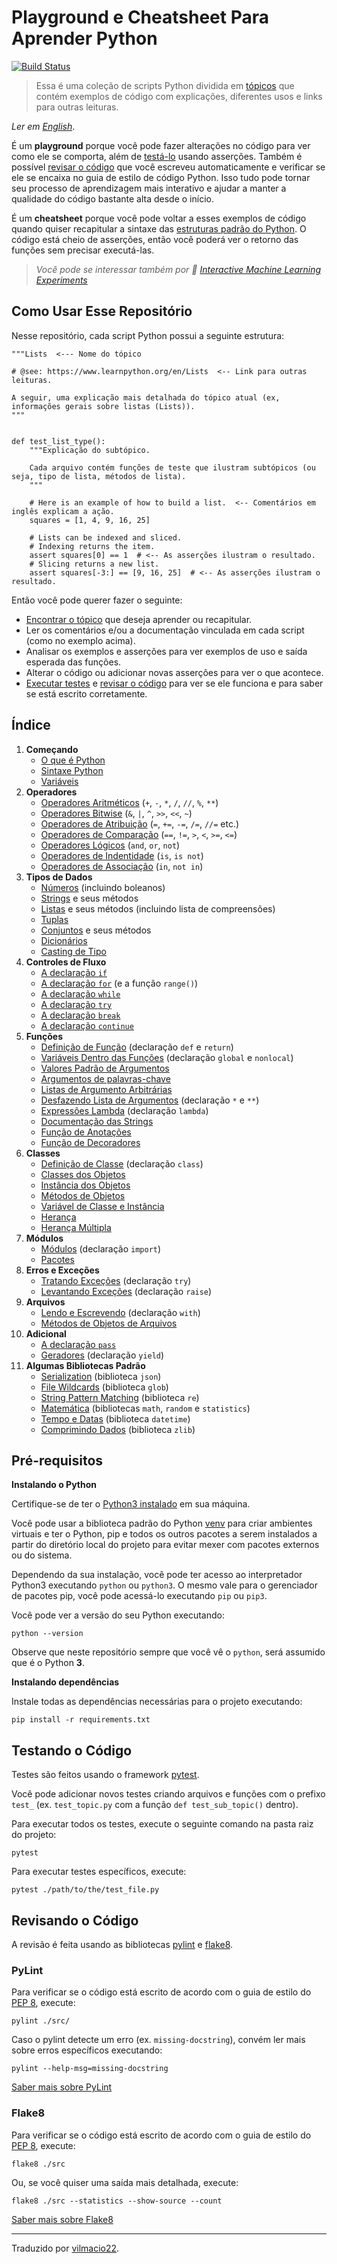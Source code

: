 Playground e Cheatsheet Para Aprender Python
============================================

[![Build Status](https://travis-ci.org/trekhleb/learn-python.svg?branch=master)](https://travis-ci.org/trekhleb/learn-python)

> Essa é uma coleção de scripts Python dividida em [tópicos](#índice) que contém exemplos de código com explicações, diferentes usos e links para outras leituras.

*Ler em* [*English*](README.md).

É um **playground** porque você pode fazer alterações no código para ver como ele se comporta, além de [testá-lo](#testando-o-código) usando asserções. Também é possível [revisar o código](#revisando-o-código) que você escreveu automaticamente e verificar se ele se encaixa no guia de estilo de código Python. Isso tudo pode tornar seu processo de aprendizagem mais interativo e ajudar a manter a qualidade do código bastante alta desde o início.

É um **cheatsheet** porque você pode voltar a esses exemplos de código quando quiser recapitular a sintaxe das [estruturas padrão do Python](#índice). O código está cheio de asserções, então você poderá ver o retorno das funções sem precisar executá-las.

> *Você pode se interessar também por 🤖 [Interactive Machine Learning Experiments](https://github.com/trekhleb/machine-learning-experiments)*

Como Usar Esse Repositório
--------------------------

Nesse repositório, cada script Python possui a seguinte estrutura:

    """Lists  <--- Nome do tópico

    # @see: https://www.learnpython.org/en/Lists  <-- Link para outras leituras.

    A seguir, uma explicação mais detalhada do tópico atual (ex, informações gerais sobre listas (Lists)).
    """


    def test_list_type():
        """Explicação do subtópico.

        Cada arquivo contém funções de teste que ilustram subtópicos (ou seja, tipo de lista, métodos de lista).
        """

        # Here is an example of how to build a list.  <-- Comentários em inglês explicam a ação.
        squares = [1, 4, 9, 16, 25]

        # Lists can be indexed and sliced.
        # Indexing returns the item.
        assert squares[0] == 1  # <-- As asserções ilustram o resultado.
        # Slicing returns a new list.
        assert squares[-3:] == [9, 16, 25]  # <-- As asserções ilustram o resultado.

Então você pode querer fazer o seguinte:

-   [Encontrar o tópico](#índice) que deseja aprender ou recapitular.
-   Ler os comentários e/ou a documentação vinculada em cada script (como no exemplo acima).
-   Analisar os exemplos e asserções para ver exemplos de uso e saída esperada das funções.
-   Alterar o código ou adicionar novas asserções para ver o que acontece.
-   [Executar testes](#testando-o-código) e [revisar o código](#revisando-o-código) para ver se ele funciona e para saber se está escrito corretamente.

Índice
------

1.  **Começando**
    -   [O que é Python](src/getting_started/what_is_python.md)
    -   [Sintaxe Python](src/getting_started/python_syntax.md)
    -   [Variáveis](src/getting_started/test_variables.py)
2.  **Operadores**
    -   [Operadores Aritméticos](src/operators/test_arithmetic.py) (`+`, `-`, `*`, `/`, `//`, `%`, `**`)
    -   [Operadores Bitwise](src/operators/test_bitwise.py) (`&`, `|`, `^`, `>>`, `<<`, `~`)
    -   [Operadores de Atribuição](src/operators/test_assigment.py) (`=`, `+=`, `-=`, `/=`, `//=` etc.)
    -   [Operadores de Comparação](src/operators/test_comparison.py) (`==`, `!=`, `>`, `<`, `>=`, `<=`)
    -   [Operadores Lógicos](src/operators/test_logical.py) (`and`, `or`, `not`)
    -   [Operadores de Indentidade](src/operators/test_identity.py) (`is`, `is not`)
    -   [Operadores de Associação](src/operators/test_membership.py) (`in`, `not in`)
3.  **Tipos de Dados**
    -   [Números](src/data_types/test_numbers.py) (incluindo boleanos)
    -   [Strings](src/data_types/test_strings.py) e seus métodos
    -   [Listas](src/data_types/test_lists.py) e seus métodos (incluindo lista de compreensões)
    -   [Tuplas](src/data_types/test_tuples.py)
    -   [Conjuntos](src/data_types/test_sets.py) e seus métodos
    -   [Dicionários](src/data_types/test_dictionaries.py)
    -   [Casting de Tipo](src/data_types/test_type_casting.py)
4.  **Controles de Fluxo**
    -   [A declaração `if`](src/control_flow/test_if.py)
    -   [A declaração `for`](src/control_flow/test_for.py) (e a função `range()`)
    -   [A declaração `while`](src/control_flow/test_while.py)
    -   [A declaração `try`](src/control_flow/test_try.py)
    -   [A declaração `break`](src/control_flow/test_break.py)
    -   [A declaração `continue`](src/control_flow/test_continue.py)
5.  **Funções**
    -   [Definição de Função](src/functions/test_function_definition.py) (declaração `def` e `return`)
    -   [Variáveis Dentro das Funções](src/functions/test_function_scopes.py) (declaração `global` e `nonlocal`)
    -   [Valores Padrão de Argumentos](src/functions/test_function_default_arguments.py)
    -   [Argumentos de palavras-chave](src/functions/test_function_keyword_arguments.py)
    -   [Listas de Argumento Arbitrárias](src/functions/test_function_arbitrary_arguments.py)
    -   [Desfazendo Lista de Argumentos](src/functions/test_function_unpacking_arguments.py) (declaração `*` e `**`)
    -   [Expressões Lambda](src/functions/test_lambda_expressions.py) (declaração `lambda`)
    -   [Documentação das Strings](src/functions/test_function_documentation_string.py)
    -   [Função de Anotações](src/functions/test_function_annotations.py)
    -   [Função de Decoradores](src/functions/test_function_decorators.py)
6.  **Classes**
    -   [Definição de Classe](src/classes/test_class_definition.py) (declaração `class`)
    -   [Classes dos Objetos](src/classes/test_class_objects.py)
    -   [Instância dos Objetos](src/classes/test_instance_objects.py)
    -   [Métodos de Objetos](src/classes/test_method_objects.py)
    -   [Variável de Classe e Instância](src/classes/test_class_and_instance_variables.py)
    -   [Herança](src/classes/test_inheritance.py)
    -   [Herança Múltipla](src/classes/test_multiple_inheritance.py)
7.  **Módulos**
    -   [Módulos](src/modules/test_modules.py) (declaração `import`)
    -   [Pacotes](src/modules/test_packages.py)
8.  **Erros e Exceções**
    -   [Tratando Exceções](src/exceptions/test_handle_exceptions.py) (declaração `try`)
    -   [Levantando Exceções](src/exceptions/test_raise_exceptions.py) (declaração `raise`)
9.  **Arquivos**
    -   [Lendo e Escrevendo](src/files/test_file_reading.py) (declaração `with`)
    -   [Métodos de Objetos de Arquivos](src/files/test_file_methods.py)
10. **Adicional**
    -   [A declaração `pass`](src/additions/test_pass.py)
    -   [Geradores](src/additions/test_generators.py) (declaração `yield`)
11. **Algumas Bibliotecas Padrão**
    -   [Serialization](src/standard_libraries/test_json.py) (biblioteca `json`)
    -   [File Wildcards](src/standard_libraries/test_glob.py) (biblioteca `glob`)
    -   [String Pattern Matching](src/standard_libraries/test_re.py) (biblioteca `re`)
    -   [Matemática](src/standard_libraries/test_math.py) (bibliotecas `math`, `random` e `statistics`)
    -   [Tempo e Datas](src/standard_libraries/test_datetime.py) (biblioteca `datetime`)
    -   [Comprimindo Dados](src/standard_libraries/test_zlib.py) (biblioteca `zlib`)

Pré-requisitos
--------------

**Instalando o Python**

Certifique-se de ter o [Python3 instalado](https://realpython.com/installing-python/) em sua máquina.

Você pode usar a biblioteca padrão do Python [venv](https://docs.python.org/3/library/venv.html) para criar ambientes virtuais e ter o Python, pip e todos os outros pacotes a serem instalados a partir do diretório local do projeto para evitar mexer com pacotes externos ou do sistema.

Dependendo da sua instalação, você pode ter acesso ao interpretador Python3 executando `python` ou `python3`. O mesmo vale para o gerenciador de pacotes pip, você pode acessá-lo executando `pip` ou `pip3`.

Você pode ver a versão do seu Python executando:

    python --version

Observe que neste repositório sempre que você vê o `python`, será assumido que é o Python **3**.

**Instalando dependências**

Instale todas as dependências necessárias para o projeto executando:

    pip install -r requirements.txt

Testando o Código
-----------------

Testes são feitos usando o framework [pytest](https://docs.pytest.org/en/latest/).

Você pode adicionar novos testes criando arquivos e funções com o prefixo `test_` (ex. `test_topic.py` com a função `def test_sub_topic()` dentro).

Para executar todos os testes, execute o seguinte comando na pasta raiz do projeto:

    pytest

Para executar testes específicos, execute:

    pytest ./path/to/the/test_file.py

Revisando o Código
------------------

A revisão é feita usando as bibliotecas [pylint](http://pylint.pycqa.org/) e [flake8](http://flake8.pycqa.org/en/latest/).

### PyLint

Para verificar se o código está escrito de acordo com o guia de estilo do [PEP 8](https://www.python.org/dev/peps/pep-0008/), execute:

    pylint ./src/

Caso o pylint detecte um erro (ex. `missing-docstring`), convém ler mais sobre erros específicos executando:

    pylint --help-msg=missing-docstring

[Saber mais sobre PyLint](http://pylint.pycqa.org/)

### Flake8

Para verificar se o código está escrito de acordo com o guia de estilo do [PEP 8](https://www.python.org/dev/peps/pep-0008/), execute:

    flake8 ./src

Ou, se você quiser uma saída mais detalhada, execute:

    flake8 ./src --statistics --show-source --count

[Saber mais sobre Flake8](http://flake8.pycqa.org/en/latest/)

------------------------------------------------------------------------

Traduzido por [vilmacio22](https://github.com/vilmacio22).
